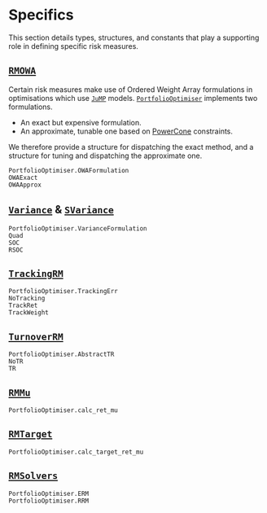 # Specifics

This section details types, structures, and constants that play a supporting role in defining specific risk measures.

## [`RMOWA`](@ref)

Certain risk measures make use of Ordered Weight Array formulations in optimisations which use [`JuMP`](https://github.com/jump-dev/JuMP.jl) models. [`PortfolioOptimiser`](https://github.com/dcelisgarza/PortfolioOptimiser.jl/) implements two formulations.

  - An exact but expensive formulation.
  - An approximate, tunable one based on [PowerCone](https://jump.dev/JuMP.jl/stable/tutorials/conic/tips_and_tricks/#PowerCone) constraints.

We therefore provide a structure for dispatching the exact method, and a structure for tuning and dispatching the approximate one.

```@docs
PortfolioOptimiser.OWAFormulation
OWAExact
OWAApprox
```

## [`Variance`](@ref) & [`SVariance`](@ref)

```@docs
PortfolioOptimiser.VarianceFormulation
Quad
SOC
RSOC
```

## [`TrackingRM`](@ref)

```@docs
PortfolioOptimiser.TrackingErr
NoTracking
TrackRet
TrackWeight
```

## [`TurnoverRM`](@ref)

```@docs
PortfolioOptimiser.AbstractTR
NoTR
TR
```

## [`RMMu`](@ref)

```@docs
PortfolioOptimiser.calc_ret_mu
```

## [`RMTarget`](@ref)

```@docs
PortfolioOptimiser.calc_target_ret_mu
```

## [`RMSolvers`](@ref)

```@docs
PortfolioOptimiser.ERM
PortfolioOptimiser.RRM
```
